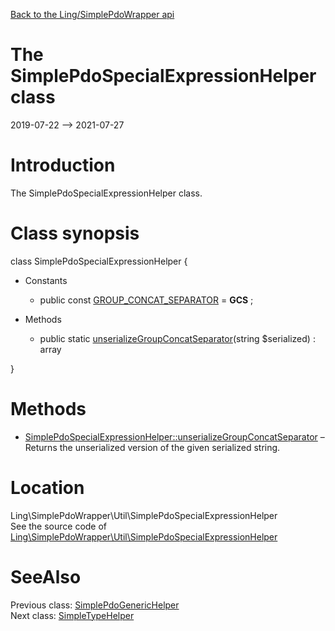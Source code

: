 [Back to the Ling/SimplePdoWrapper api](https://github.com/lingtalfi/SimplePdoWrapper/blob/master/doc/api/Ling/SimplePdoWrapper.md)



The SimplePdoSpecialExpressionHelper class
================
2019-07-22 --> 2021-07-27






Introduction
============

The SimplePdoSpecialExpressionHelper class.



Class synopsis
==============


class <span class="pl-k">SimplePdoSpecialExpressionHelper</span>  {

- Constants
    - public const [GROUP_CONCAT_SEPARATOR](#constant-GROUP_CONCAT_SEPARATOR) = __GCS__ ;

- Methods
    - public static [unserializeGroupConcatSeparator](https://github.com/lingtalfi/SimplePdoWrapper/blob/master/doc/api/Ling/SimplePdoWrapper/Util/SimplePdoSpecialExpressionHelper/unserializeGroupConcatSeparator.md)(string $serialized) : array

}






Methods
==============

- [SimplePdoSpecialExpressionHelper::unserializeGroupConcatSeparator](https://github.com/lingtalfi/SimplePdoWrapper/blob/master/doc/api/Ling/SimplePdoWrapper/Util/SimplePdoSpecialExpressionHelper/unserializeGroupConcatSeparator.md) &ndash; Returns the unserialized version of the given serialized string.





Location
=============
Ling\SimplePdoWrapper\Util\SimplePdoSpecialExpressionHelper<br>
See the source code of [Ling\SimplePdoWrapper\Util\SimplePdoSpecialExpressionHelper](https://github.com/lingtalfi/SimplePdoWrapper/blob/master/Util/SimplePdoSpecialExpressionHelper.php)



SeeAlso
==============
Previous class: [SimplePdoGenericHelper](https://github.com/lingtalfi/SimplePdoWrapper/blob/master/doc/api/Ling/SimplePdoWrapper/Util/SimplePdoGenericHelper.md)<br>Next class: [SimpleTypeHelper](https://github.com/lingtalfi/SimplePdoWrapper/blob/master/doc/api/Ling/SimplePdoWrapper/Util/SimpleTypeHelper.md)<br>
